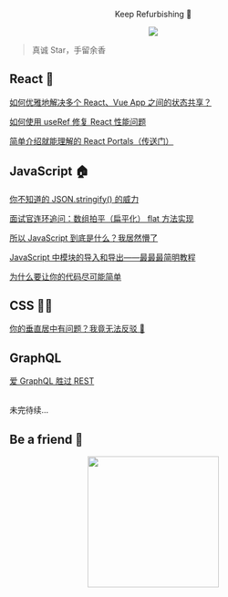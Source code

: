 <p align="center">Keep Refurbishing 🔨</p>
<p align="center"><img align="center" src="https://img.shields.io/github/issues/NieZhuZhu/Blog"/> </p>

> 真诚 Star，手留余香

## React 🚀

[如何优雅地解决多个 React、Vue App 之间的状态共享？](https://github.com/NieZhuZhu/Blog/issues/5)

[如何使用 useRef 修复 React 性能问题](https://github.com/NieZhuZhu/Blog/issues/6)

[简单介绍就能理解的 React Portals（传送门）](https://github.com/NieZhuZhu/Blog/issues/8)


## JavaScript 🏠

[你不知道的 JSON.stringify() 的威力](https://github.com/NieZhuZhu/Blog/issues/1)

[面试官连环追问：数组拍平（扁平化） flat 方法实现](https://github.com/NieZhuZhu/Blog/issues/2)

[所以 JavaScript 到底是什么？我居然懵了](https://github.com/NieZhuZhu/Blog/issues/4)

[JavaScript 中模块的导入和导出——最最最简明教程](https://github.com/NieZhuZhu/Blog/issues/7)

[为什么要让你的代码尽可能简单](https://github.com/NieZhuZhu/Blog/issues/10)


## CSS 🤹‍♂️

[你的垂直居中有问题？我竟无法反驳 🤦](https://github.com/NieZhuZhu/Blog/issues/3)


## GraphQL

[爱 GraphQL 胜过 REST](https://github.com/NieZhuZhu/Blog/issues/9)



<br/>
未完待续...
<br/>

## Be a friend 👬

<div style="display:flex;justify-content:center" >
<img src="https://user-images.githubusercontent.com/44939961/100539163-76c03a00-326f-11eb-88e3-556fadf46ab1.png" width = "230" height = "230" alt="" align=center />
</div>

